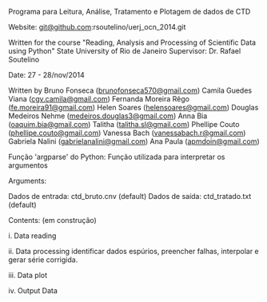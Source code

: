 
Programa para Leitura, Análise, Tratamento e Plotagem de dados de CTD  

Website: 
			git@github.com:rsoutelino/uerj_ocn_2014.git 

Written for the course "Reading, Analysis and Processing of Scientific Data using Python" 
State University of Rio de Janeiro 
Supervisor: Dr. Rafael Soutelino

   
Date: 27 - 28/nov/2014


Written by Bruno Fonseca (brunofonseca570@gmail.com)
           Camila Guedes Viana (cgv.camila@gmail.com)
           Fernanda Moreira Rêgo (fe.moreira91@gmail.com)
           Helen Soares (helensoares@gmail.com)
           Douglas Medeiros Nehme (medeiros.douglas3@gmail.com)
           Anna Bia (oaquim.bia@gmail.com)
           Talitha (talitha.sl@gmail.com)
           Phellipe Couto (phellipe.couto@gmail.com)
           Vanessa Bach (vanessabach.r@gmail.com)
           Gabriela Nalini (gabrielanalini@gmail.com)
           Ana Paula (apmdoin@gmail.com)





Função 'argparse' do Python: Função utilizada para interpretar os argumentos

Arguments:


Dados de entrada: ctd_bruto.cnv (default)
Dados de saída: ctd_tratado.txt (default)


Contents: (em construção)

i. Data reading

ii. Data processing
identificar dados espúrios, preencher falhas, interpolar e gerar série corrigida.

iii. Data plot

iv. Output Data









